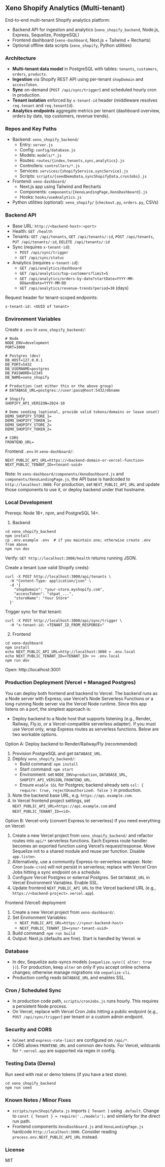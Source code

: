 ## Xeno Shopify Analytics (Multi-tenant)

End-to-end multi-tenant Shopify analytics platform:
- Backend API for ingestion and analytics (`xeno_shopify_backend`, Node.js, Express, Sequelize, PostgreSQL)
- Frontend dashboard (`xeno-dashboard`, Next.js + Tailwind + Recharts)
- Optional offline data scripts (`xeno_shopify`, Python utilities)

### Architecture
- **Multi-tenant data model** in PostgreSQL with tables: `tenants`, `customers`, `orders`, `products`.
- **Ingestion** via Shopify REST API using per-tenant `shopDomain` and `accessToken`.
- **Sync** on-demand (`POST /api/sync/trigger`) and scheduled hourly cron in production.
- **Tenant isolation** enforced by `x-tenant-id` header (middleware resolves `req.tenant` and `req.tenantId`).
- **Analytics endpoints** aggregate metrics per tenant (dashboard overview, orders by date, top customers, revenue trends).

### Repos and Key Paths
- Backend: `xeno_shopify_backend/`
  - Entry: `server.js`
  - Config: `config/database.js`
  - Models: `models/*.js`
  - Routes: `routes/{index,tenants,sync,analytics}.js`
  - Controllers: `controllers/*.js`
  - Services: `services/{shopifyService,syncService}.js`
  - Scripts: `scripts/{seedDemoData,syncShopifyData,cronJobs}.js`
- Frontend: `xeno-dashboard/`
  - Next.js app using Tailwind and Recharts
  - Components: `components/{XenoLandingPage,XenoDashboard}.js`
  - Hooks: `hooks/useAnalytics.js`
- Python utilities (optional): `xeno_shopify/` (`checkout.py`, `orders.py`, CSVs)

### Backend API
- Base URL: `http://<backend-host>:<port>`
- Health: `GET /health`
- Tenants: `GET /api/tenants`, `GET /api/tenants/:id`, `POST /api/tenants`, `PUT /api/tenants/:id`, `DELETE /api/tenants/:id`
- Sync (requires `x-tenant-id`):
  - `POST /api/sync/trigger`
  - `GET /api/sync/status`
- Analytics (requires `x-tenant-id`):
  - `GET /api/analytics/dashboard`
  - `GET /api/analytics/top-customers?limit=5`
  - `GET /api/analytics/orders-by-date?startDate=YYYY-MM-DD&endDate=YYYY-MM-DD`
  - `GET /api/analytics/revenue-trends?period=30` (days)

Request header for tenant-scoped endpoints:
```
x-tenant-id: <UUID of tenant>
```

### Environment Variables
Create a `.env` in `xeno_shopify_backend/`:
```
# Node
NODE_ENV=development
PORT=3000

# Postgres (dev)
DB_HOST=127.0.0.1
DB_PORT=5432
DB_USERNAME=postgres
DB_PASSWORD=12345
DB_NAME=xeno_shopify

# Production (set either this or the above group)
# DATABASE_URL=postgres://user:pass@host:5432/dbname

# Shopify
SHOPIFY_API_VERSION=2024-10

# Demo seeding (optional, provide valid tokens/domains or leave unset)
DEMO_SHOPIFY_STORE_1=
DEMO_SHOPIFY_TOKEN_1=
DEMO_SHOPIFY_STORE_2=
DEMO_SHOPIFY_TOKEN_2=

# CORS
FRONTEND_URL=
```

Frontend `.env` in `xeno-dashboard/`:
```
NEXT_PUBLIC_API_URL=https://<backend-domain-or-vercel-function>
NEXT_PUBLIC_TENANT_ID=<tenant-uuid>
```

Note: In `xeno-dashboard/components/XenoDashboard.js` and `components/XenoLandingPage.js`, the API base is hardcoded to `http://localhost:3000`. For production, set `NEXT_PUBLIC_API_URL` and update those components to use it, or deploy backend under that hostname.

### Local Development
Prereqs: Node 18+, npm, and PostgreSQL 14+.

1) Backend
```
cd xeno_shopify_backend
npm install
cp .env.example .env  # if you maintain one; otherwise create .env from above
npm run dev
```
Verify: `GET http://localhost:3000/health` returns running JSON.

Create a tenant (use valid Shopify creds):
```
curl -X POST http://localhost:3000/api/tenants \
  -H "Content-Type: application/json" \
  -d '{
    "shopDomain": "your-store.myshopify.com",
    "accessToken": "shpat_...",
    "storeName": "Your Store"
  }'
```

Trigger sync for that tenant:
```
curl -X POST http://localhost:3000/api/sync/trigger \
  -H "x-tenant-id: <TENANT_ID_FROM_RESPONSE>"
```

2) Frontend
```
cd xeno-dashboard
npm install
echo NEXT_PUBLIC_API_URL=http://localhost:3000 > .env.local
echo NEXT_PUBLIC_TENANT_ID=<TENANT_ID> >> .env.local
npm run dev
```
Open: http://localhost:3001

### Production Deployment (Vercel + Managed Postgres)

You can deploy both frontend and backend to Vercel. The backend runs as a Node server with Express; use Vercel’s Node Serverless Functions or a long-running Node server via the Vercel Node runtime. Since this app listens on a port, the simplest approach is:

- Deploy backend to a Node host that supports listening (e.g., Render, Railway, Fly.io, or a Vercel-compatible serverless adapter). If you must use Vercel only, wrap Express routes as serverless functions. Below are two workable options.

Option A: Deploy backend to Render/Railway/Fly (recommended)
1) Provision PostgreSQL and get `DATABASE_URL`.
2) Deploy `xeno_shopify_backend/`:
   - Build command: `npm install`
   - Start command: `npm start`
   - Environment: set `NODE_ENV=production`, `DATABASE_URL`, `SHOPIFY_API_VERSION`, `FRONTEND_URL`.
   - Ensure `enable SSL` for Postgres; backend already sets `ssl: { require: true, rejectUnauthorized: false }` in production.
3) Note the backend base URL, e.g. `https://api.example.com`.
4) In Vercel frontend project settings, set `NEXT_PUBLIC_API_URL=https://api.example.com` and `NEXT_PUBLIC_TENANT_ID=<id>`.

Option B: Vercel-only (convert Express to serverless)
If you need everything on Vercel:
1) Create a new Vercel project from `xeno_shopify_backend/` and refactor routes into `api/*` serverless functions. Each Express route handler becomes an exported function using Vercel’s request/response. Move Sequelize init to a shared module and reuse per function. Disable `app.listen`.
2) Alternatively, use a community Express-to-serverless wrapper. Note: Cron (`node-cron`) will not persist in serverless; replace with Vercel Cron Jobs hitting a sync endpoint on a schedule.
3) Configure Vercel Postgres or external Postgres. Set `DATABASE_URL` in Vercel Environment Variables. Enable SSL.
4) Update frontend `NEXT_PUBLIC_API_URL` to the Vercel backend URL (e.g., `https://<backend-project>.vercel.app`).

Frontend (Vercel) deployment
1) Create a new Vercel project from `xeno-dashboard/`.
2) Set Environment Variables:
   - `NEXT_PUBLIC_API_URL=https://<your-backend-host>`
   - `NEXT_PUBLIC_TENANT_ID=<your-tenant-uuid>`
3) Build command: `npm run build`
4) Output: Next.js (defaults are fine). Start is handled by Vercel.
w
### Database
- In dev, Sequelize auto-syncs models (`sequelize.sync({ alter: true })`). For production, keep `alter` on only if you accept online schema changes; otherwise manage migrations via `sequelize-cli`.
- Production config reads `DATABASE_URL` and enables SSL.

### Cron / Scheduled Sync
- In production code path, `scripts/cronJobs.js` runs hourly. This requires a persistent Node process.
- On Vercel, replace with Vercel Cron Jobs hitting a public endpoint (e.g., `POST /api/sync/trigger`) per tenant or a custom admin endpoint.

### Security and CORS
- `helmet` and `express-rate-limit` are configured on `/api/*`.
- CORS allows `FRONTEND_URL` and common dev hosts. For Vercel, wildcards for `*.vercel.app` are supported via regex in config.

### Testing Data (Demo)
Run seed with real or demo tokens (if you have a test store):
```
cd xeno_shopify_backend
npm run seed
```

### Known Notes / Minor Fixes
- `scripts/syncShopifyData.js` imports `{ Tenant }` using `.default`. Change to `const { Tenant } = require('../models');` and similarly for the direct run path.
- Frontend components `XenoDashboard.js` and `XenoLandingPage.js` hardcode `http://localhost:3000`. Consider reading `process.env.NEXT_PUBLIC_API_URL` instead.

### License
MIT


